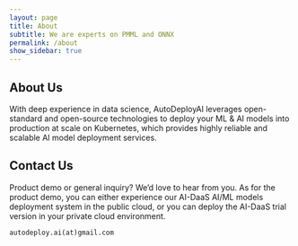 ```yaml
---
layout: page
title: About
subtitle: We are experts on PMML and ONNX
permalink: /about
show_sidebar: true
---
```


## About Us

With deep experience in data science, AutoDeployAI leverages open-standard and open-source technologies to deploy your ML & AI models into production at scale on Kubernetes, which provides highly reliable and scalable AI model deployment services. 


## Contact Us

Product demo or general inquiry? We’d love to hear from you. As for the product demo, you can either experience our AI-DaaS AI/ML models deployment system in the public cloud, or you can deploy the AI-DaaS trial version in your private cloud environment.

```
autodeploy.ai(at)gmail.com
```

